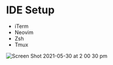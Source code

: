 # IDE Setup
- iTerm
- Neovim
- Zsh
- Tmux

![Screen Shot 2021-05-30 at 2 00 30 pm](https://user-images.githubusercontent.com/2555067/120091551-6706ad00-c14f-11eb-9d54-ffb99ca9daf8.png)
